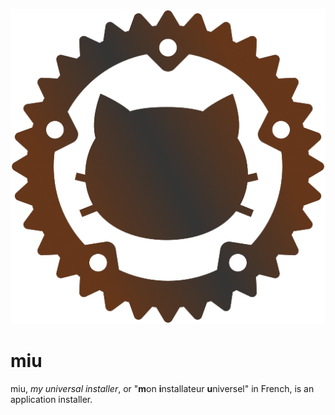 ![Logo](./assets/miu_rusty.png)

# miu

miu, *my universal installer*, or "**m**on **i**nstallateur **u**niversel" in French, is an application installer.
